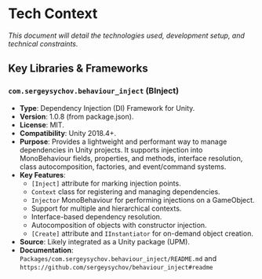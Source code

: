 # Tech Context

_This document will detail the technologies used, development setup, and technical constraints._ 

## Key Libraries & Frameworks

### `com.sergeysychov.behaviour_inject` (BInject)
- **Type**: Dependency Injection (DI) Framework for Unity.
- **Version**: 1.0.8 (from package.json).
- **License**: MIT.
- **Compatibility**: Unity 2018.4+.
- **Purpose**: Provides a lightweight and performant way to manage dependencies in Unity projects. It supports injection into MonoBehaviour fields, properties, and methods, interface resolution, class autocomposition, factories, and event/command systems.
- **Key Features**:
    - `[Inject]` attribute for marking injection points.
    - `Context` class for registering and managing dependencies.
    - `Injector` MonoBehaviour for performing injections on a GameObject.
    - Support for multiple and hierarchical contexts.
    - Interface-based dependency resolution.
    - Autocomposition of objects with constructor injection.
    - `[Create]` attribute and `IInstantiator` for on-demand object creation.
- **Source**: Likely integrated as a Unity package (UPM).
- **Documentation**: `Packages/com.sergeysychov.behaviour_inject/README.md` and `https://github.com/sergeysychov/behaviour_inject#readme` 